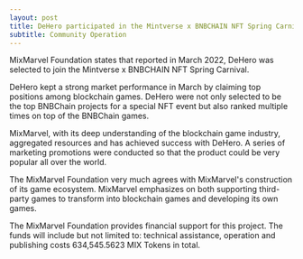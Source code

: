 ```yaml
---
layout: post
title: DeHero participated in the Mintverse x BNBCHAIN NFT Spring Carnival 
subtitle: Community Operation 
---
```


MixMarvel Foundation states that reported in March 2022, DeHero was selected to join the Mintverse x BNBCHAIN NFT Spring Carnival. 

DeHero kept a strong market performance in March by claiming top positions among blockchain games. DeHero were not only selected to be the top BNBChain projects for a special NFT event but also ranked multiple times on top of the BNBChain games.

MixMarvel, with its deep understanding of the blockchain game industry, aggregated resources and has achieved success with DeHero. A series of marketing promotions were conducted so that the product could be very popular all over the world. 

The MixMarvel Foundation very much agrees with MixMarvel's construction of its game ecosystem. MixMarvel emphasizes on both supporting third-party games to transform into blockchain games and developing its own games. 

The MixMarvel Foundation provides financial support for this project. The funds will include but not limited to: technical assistance, operation and publishing costs 634,545.5623 MIX Tokens in total. 

